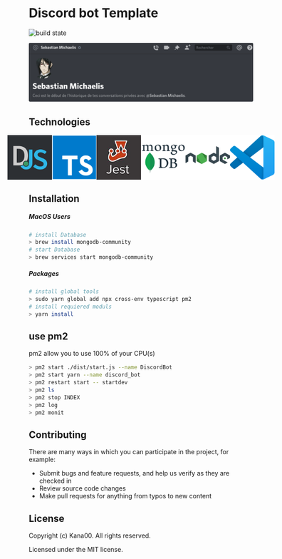 # Discord bot Template

![build state](https://img.shields.io/badge/build-passing-green)

![Preview_bot](./assets/images/Preview_bot.png)

## Technologies

<p style="display:flex; justify-content: center;" align="center">
  <img src="./assets/images/discordjs.png" width="100" height="100"/>
  <img src="./assets/images/TypeScript_logo.png" width="100" height="100"/>
  <img src="./assets/images/jest_logo.jpg" width="100" height="100"/>
  <img src="./assets/images/mongodb-logo.png" width="100" height="100"/>
  <img src="./assets/images/nodejs.png" width="100" height="100"/>
  <img src="./assets/images/Visual_Studio_Code_1.35_icon.svg" width="100" height="100"/>
</div>

## Installation
##### MacOS Users

```sh
# install Database
> brew install mongodb-community
# start Database
> brew services start mongodb-community
```
##### Packages
```sh
# install global tools
> sudo yarn global add npx cross-env typescript pm2
# install requiered moduls
> yarn install
```

## use pm2

pm2 allow you to use 100% of your CPU(s)

```sh
> pm2 start ./dist/start.js --name DiscordBot
> pm2 start yarn --name discord_bot
> pm2 restart start -- startdev
> pm2 ls
> pm2 stop INDEX
> pm2 log
> pm2 monit
```

## Contributing

There are many ways in which you can participate in the project, for example:

- Submit bugs and feature requests, and help us verify as they are checked in
- Review source code changes
- Make pull requests for anything from typos to new content

## License

Copyright (c) Kana00. All rights reserved.

Licensed under the MIT license.
